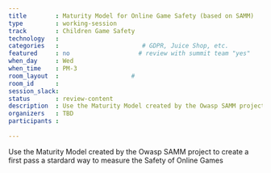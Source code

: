 ```yaml
---
title        : Maturity Model for Online Game Safety (based on SAMM)
type         : working-session
track        : Children Game Safety
technology   :
categories   :                       # GDPR, Juice Shop, etc.
featured     : no                   # review with summit team "yes"
when_day     : Wed
when_time    : PM-3
room_layout  :                    #
room_id      :
session_slack:
status       : review-content
description  : Use the Maturity Model created by the Owasp SAMM project to create a first pass a stardard way to measure the Safety of Online Games
organizers   : TBD
participants :
    
---
```


Use the Maturity Model created by the Owasp SAMM project to create a first pass a stardard way to measure the Safety of Online Games
